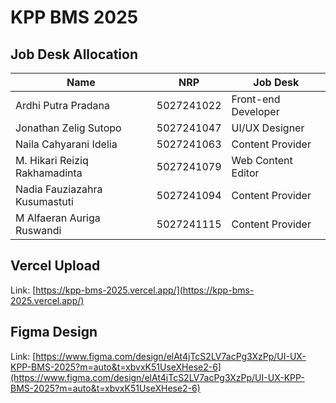 # KPP BMS 2025

## Job Desk Allocation

| Name                          | NRP        | Job Desk            |
| ----------------------------- | ---------- | ------------------- |
| Ardhi Putra Pradana           | 5027241022 | Front-end Developer |
| Jonathan Zelig Sutopo         | 5027241047 | UI/UX Designer      |
| Naila Cahyarani Idelia        | 5027241063 | Content Provider    |
| M. Hikari Reiziq Rakhamadinta | 5027241079 | Web Content Editor  |
| Nadia Fauziazahra Kusumastuti | 5027241094 | Content Provider    |
| M Alfaeran Auriga Ruswandi    | 5027241115 | Content Provider    |

## Vercel Upload

Link: [https://kpp-bms-2025.vercel.app/](https://kpp-bms-2025.vercel.app/)

## Figma Design

Link: [https://www.figma.com/design/elAt4jTcS2LV7acPg3XzPp/UI-UX-KPP-BMS-2025?m=auto&t=xbvxK51UseXHese2-6](https://www.figma.com/design/elAt4jTcS2LV7acPg3XzPp/UI-UX-KPP-BMS-2025?m=auto&t=xbvxK51UseXHese2-6)
